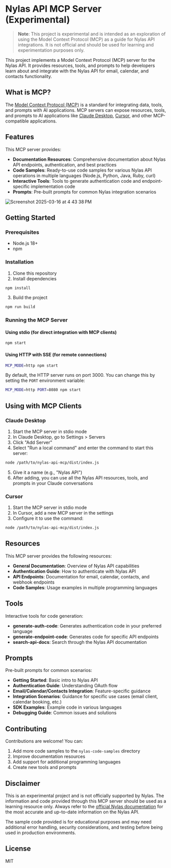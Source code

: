 # Nylas API MCP Server (Experimental)

> **Note**: This project is experimental and is intended as an exploration of using the Model Context Protocol (MCP) as a guide for Nylas API integrations. It is not official and should be used for learning and experimentation purposes only.

This project implements a Model Context Protocol (MCP) server for the Nylas API. It provides resources, tools, and prompts to help developers learn about and integrate with the Nylas API for email, calendar, and contacts functionality.

## What is MCP?

The [Model Context Protocol (MCP)](https://modelcontextprotocol.io) is a standard for integrating data, tools, and prompts with AI applications. MCP servers can expose resources, tools, and prompts to AI applications like [Claude Desktop](https://claude.ai/download), [Cursor](https://cursor.sh), and other MCP-compatible applications.

## Features

This MCP server provides:

- **Documentation Resources**: Comprehensive documentation about Nylas API endpoints, authentication, and best practices
- **Code Samples**: Ready-to-use code samples for various Nylas API operations in multiple languages (Node.js, Python, Java, Ruby, curl)
- **Interactive Tools**: Tools to generate authentication code and endpoint-specific implementation code
- **Prompts**: Pre-built prompts for common Nylas integration scenarios

![Screenshot 2025-03-16 at 4 43 38 PM](https://github.com/user-attachments/assets/01436765-2eb8-4d8b-90ab-f0a8544355db)

## Getting Started

### Prerequisites

- Node.js 18+
- npm

### Installation

1. Clone this repository
2. Install dependencies

```bash
npm install
```

3. Build the project

```bash
npm run build
```

### Running the MCP Server

#### Using stdio (for direct integration with MCP clients)

```bash
npm start
```

#### Using HTTP with SSE (for remote connections)

```bash
MCP_MODE=http npm start
```

By default, the HTTP server runs on port 3000. You can change this by setting the `PORT` environment variable:

```bash
MCP_MODE=http PORT=8080 npm start
```

## Using with MCP Clients

### Claude Desktop

1. Start the MCP server in stdio mode
2. In Claude Desktop, go to Settings > Servers
3. Click "Add Server"
4. Select "Run a local command" and enter the command to start this server:

```bash
node /path/to/nylas-api-mcp/dist/index.js
```

5. Give it a name (e.g., "Nylas API")
6. After adding, you can use all the Nylas API resources, tools, and prompts in your Claude conversations

### Cursor

1. Start the MCP server in stdio mode
2. In Cursor, add a new MCP server in the settings
3. Configure it to use the command:

```bash
node /path/to/nylas-api-mcp/dist/index.js
```

## Resources

This MCP server provides the following resources:

- **General Documentation**: Overview of Nylas API capabilities
- **Authentication Guide**: How to authenticate with Nylas API
- **API Endpoints**: Documentation for email, calendar, contacts, and webhook endpoints
- **Code Samples**: Usage examples in multiple programming languages

## Tools

Interactive tools for code generation:

- **generate-auth-code**: Generates authentication code in your preferred language
- **generate-endpoint-code**: Generates code for specific API endpoints
- **search-api-docs**: Search through the Nylas API documentation

## Prompts

Pre-built prompts for common scenarios:

- **Getting Started**: Basic intro to Nylas API
- **Authentication Guide**: Understanding OAuth flow
- **Email/Calendar/Contacts Integration**: Feature-specific guidance
- **Integration Scenarios**: Guidance for specific use cases (email client, calendar booking, etc.)
- **SDK Examples**: Example code in various languages
- **Debugging Guide**: Common issues and solutions

## Contributing

Contributions are welcome! You can:

1. Add more code samples to the `nylas-code-samples` directory
2. Improve documentation resources
3. Add support for additional programming languages
4. Create new tools and prompts

## Disclaimer

This is an experimental project and is not officially supported by Nylas. The information and code provided through this MCP server should be used as a learning resource only. Always refer to the [official Nylas documentation](https://developer.nylas.com/) for the most accurate and up-to-date information on the Nylas API.

The sample code provided is for educational purposes and may need additional error handling, security considerations, and testing before being used in production environments.

## License

MIT
